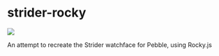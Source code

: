 # strider-rocky

![](screenshots/strider.png)

An attempt to recreate the Strider watchface for Pebble, using Rocky.js

